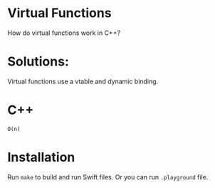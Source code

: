 # Virtual Functions
How do virtual functions work in C++?

# Solutions:
  
Virtual functions use a vtable and dynamic binding.

# C++
```
O(n)
```

# Installation
Run `make` to build and run Swift files. Or you can run `.playground` file.